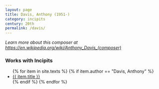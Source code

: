 ```yaml
---
layout: page
title: Davis, Anthony (1951-)
category: incipits
century: 20th
permalink: /davis/
---
```


*Learn more about this composer at <a href="https://en.wikipedia.org/wiki/Anthony_Davis_(composer)" target="_blank">https://en.wikipedia.org/wiki/Anthony_Davis_(composer)</a>*
<br/>

### Works with Incipits
<ul class="texts">
    {% for item in site.texts %}
      {% if item.author == "Davis, Anthony" %}
          <li class="text-title">
          <a href="{{ site.baseurl }}{{ item.url }}">
        {{ item.title }}
              </a>
    </li>
      {% endif %}
    {% endfor %}
</ul>
